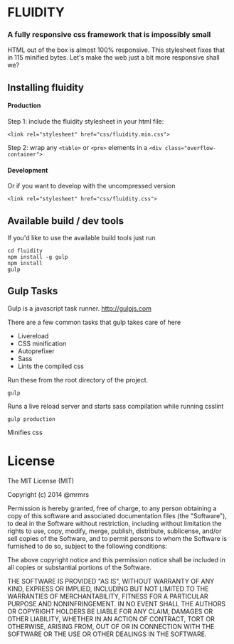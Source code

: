 # FLUIDITY

### A fully responsive css framework that is impossibly small

HTML out of the box is almost 100% responsive.
This stylesheet fixes that in 115 minified bytes.
Let's make the web just a bit more responsive shall we?

## Installing fluidity

#### Production

Step 1: include the fluidity stylesheet in your html file:
```
<link rel="stylesheet" href="css/fluidity.min.css">
```

Step 2: wrap any `<table>` or `<pre>` elements in a `<div class="overflow-container">`

#### Development

Or if you want to develop with the uncompressed version
```
<link rel="stylesheet" href="css/fluidity.css">
```

## Available build / dev tools

If you'd like to use the available build tools just run

```
cd fluidity
npm install -g gulp
npm install
gulp
```

## Gulp Tasks

Gulp is a javascript task runner.
http://gulpjs.com

There are a few common tasks that gulp takes care of here
* Livereload
* CSS minification
* Autoprefixer
* Sass
* Lints the compiled css

Run these from the root directory of the project.

```
gulp
```
Runs a live reload server and starts sass compilation while running csslint

```
gulp production
```
Minifies css


# License

The MIT License (MIT)

Copyright (c) 2014 @mrmrs

Permission is hereby granted, free of charge, to any person obtaining a copy
of this software and associated documentation files (the "Software"), to deal
in the Software without restriction, including without limitation the rights
to use, copy, modify, merge, publish, distribute, sublicense, and/or sell
copies of the Software, and to permit persons to whom the Software is
furnished to do so, subject to the following conditions:

The above copyright notice and this permission notice shall be included in
all copies or substantial portions of the Software.

THE SOFTWARE IS PROVIDED "AS IS", WITHOUT WARRANTY OF ANY KIND, EXPRESS OR
IMPLIED, INCLUDING BUT NOT LIMITED TO THE WARRANTIES OF MERCHANTABILITY,
FITNESS FOR A PARTICULAR PURPOSE AND NONINFRINGEMENT. IN NO EVENT SHALL THE
AUTHORS OR COPYRIGHT HOLDERS BE LIABLE FOR ANY CLAIM, DAMAGES OR OTHER
LIABILITY, WHETHER IN AN ACTION OF CONTRACT, TORT OR OTHERWISE, ARISING FROM,
OUT OF OR IN CONNECTION WITH THE SOFTWARE OR THE USE OR OTHER DEALINGS IN
THE SOFTWARE.

